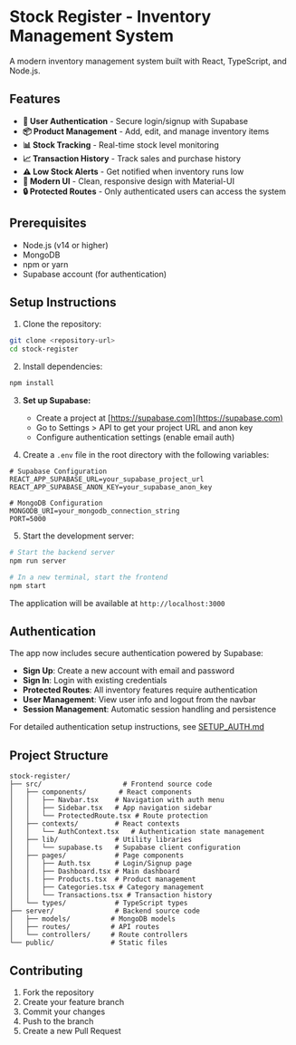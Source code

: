 # Stock Register - Inventory Management System

A modern inventory management system built with React, TypeScript, and Node.js.

## Features

- **🔐 User Authentication** - Secure login/signup with Supabase
- **📦 Product Management** - Add, edit, and manage inventory items
- **📊 Stock Tracking** - Real-time stock level monitoring
- **📈 Transaction History** - Track sales and purchase history
- **⚠️ Low Stock Alerts** - Get notified when inventory runs low
- **🎨 Modern UI** - Clean, responsive design with Material-UI
- **🔒 Protected Routes** - Only authenticated users can access the system

## Prerequisites

- Node.js (v14 or higher)
- MongoDB
- npm or yarn
- Supabase account (for authentication)

## Setup Instructions

1. Clone the repository:
```bash
git clone <repository-url>
cd stock-register
```

2. Install dependencies:
```bash
npm install
```

3. **Set up Supabase:**
   - Create a project at [https://supabase.com](https://supabase.com)
   - Go to Settings > API to get your project URL and anon key
   - Configure authentication settings (enable email auth)

4. Create a `.env` file in the root directory with the following variables:
```
# Supabase Configuration
REACT_APP_SUPABASE_URL=your_supabase_project_url
REACT_APP_SUPABASE_ANON_KEY=your_supabase_anon_key

# MongoDB Configuration
MONGODB_URI=your_mongodb_connection_string
PORT=5000
```

5. Start the development server:
```bash
# Start the backend server
npm run server

# In a new terminal, start the frontend
npm start
```

The application will be available at `http://localhost:3000`

## Authentication

The app now includes secure authentication powered by Supabase:

- **Sign Up**: Create a new account with email and password
- **Sign In**: Login with existing credentials  
- **Protected Routes**: All inventory features require authentication
- **User Management**: View user info and logout from the navbar
- **Session Management**: Automatic session handling and persistence

For detailed authentication setup instructions, see [SETUP_AUTH.md](./SETUP_AUTH.md)

## Project Structure

```
stock-register/
├── src/                    # Frontend source code
│   ├── components/        # React components
│   │   ├── Navbar.tsx    # Navigation with auth menu
│   │   ├── Sidebar.tsx   # App navigation sidebar
│   │   └── ProtectedRoute.tsx # Route protection
│   ├── contexts/         # React contexts
│   │   └── AuthContext.tsx   # Authentication state management
│   ├── lib/              # Utility libraries
│   │   └── supabase.ts   # Supabase client configuration
│   ├── pages/            # Page components
│   │   ├── Auth.tsx      # Login/Signup page
│   │   ├── Dashboard.tsx # Main dashboard
│   │   ├── Products.tsx  # Product management
│   │   ├── Categories.tsx # Category management
│   │   └── Transactions.tsx # Transaction history
│   └── types/            # TypeScript types
├── server/               # Backend source code
│   ├── models/          # MongoDB models
│   ├── routes/          # API routes
│   └── controllers/     # Route controllers
└── public/              # Static files
```

## Contributing

1. Fork the repository
2. Create your feature branch
3. Commit your changes
4. Push to the branch
5. Create a new Pull Request 